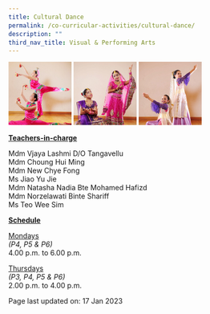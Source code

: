 ```yaml
---
title: Cultural Dance
permalink: /co-curricular-activities/cultural-dance/
description: ""
third_nav_title: Visual & Performing Arts
---
```


<img style="width: 25%;" src="/images/cca14.jpeg">
<img style="width: 25%;" src="/images/cca17.jpeg">
<img style="width: 25%;" src="/images/cca18.jpeg">
<p><u><strong>Teachers-in-charge</strong></u></p>
<p>Mdm Vjaya Lashmi D/O Tangavellu<br/>Mdm Choung Hui Ming<br />Mdm New Chye Fong<br />Ms Jiao Yu Jie<br/>Mdm Natasha Nadia Bte Mohamed Hafizd<br/>Mdm Norzelawati Binte Shariff<br/>Ms Teo Wee Sim</p>
<p><u><strong>Schedule</strong></u></p>
<p><u>Mondays</u><br /><em>(P4, P5 &amp; P6)</em><br />4.00 p.m. to 6.00 p.m.</p>
<p><u>Thursdays</u><br /><em>(P3, P4, P5 &amp; P6)</em><br />2.00 p.m. to 4.00 p.m.</p>

<p>Page last updated on: 17 Jan 2023</p>